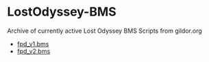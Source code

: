 # LostOdyssey-BMS

Archive of currently active Lost Odyssey BMS Scripts from gildor.org

- [fpd_v1.bms](https://web.archive.org/web/20220810153710/https://www.gildor.org/smf/index.php/topic,116.0.html)
- [fpd_v2.bms](https://web.archive.org/web/20220810153706/https://www.gildor.org/smf/index.php/topic,116.45.html)
